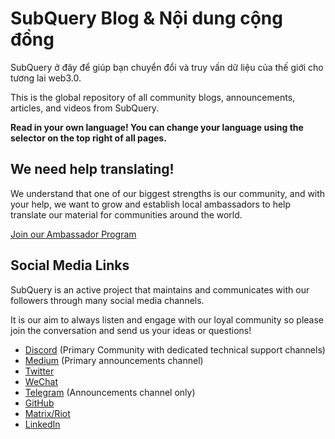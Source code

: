 # SubQuery Blog & Nội dung cộng đồng

SubQuery ở đây để giúp bạn chuyển đổi và truy vấn dữ liệu của thế giới cho tương lai web3.0.

This is the global repository of all community blogs, announcements, articles, and videos from SubQuery.

**Read in your own language! You can change your language using the selector on the top right of all pages.**

## We need help translating!

We understand that one of our biggest strengths is our community, and with your help, we want to grow and establish local ambassadors to help translate our material for communities around the world.

[Join our Ambassador Program](https://doc.subquery.network/miscellaneous/ambassadors.html)

## Social Media Links

SubQuery is an active project that maintains and communicates with our followers through many social media channels.

It is our aim to always listen and engage with our loyal community so please join the conversation and send us your ideas or questions!

- [Discord](https://discord.com/invite/78zg8aBSMG) (Primary Community with dedicated technical support channels)
- [Medium](https://subquery.medium.com) (Primary announcements channel)
- [Twitter](https://twitter.com/subquerynetwork)
- [WeChat]()
- [Telegram](https://t.me/subquerynetwork) (Announcements channel only)
- [GitHub](https://github.com/SubQuery/subql)
- [Matrix/Riot](https://matrix.to/#/#subquery:matrix.org)
- [LinkedIn](https://www.linkedin.com/company/subquery)
